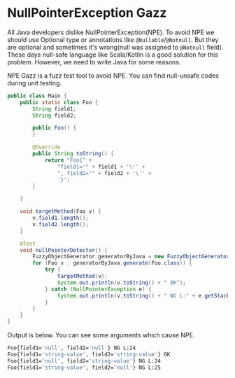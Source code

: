 # NullPointerException Gazz

All Java developers dislike NullPointerException(NPE). To avoid NPE we should use Optional type or annotations
like `@Nullable`/`@Notnull`. But they are optional and sometimes it's wrong(null was assigned to `@Notnull` field).
These days null-safe language like Scala/Kotlin is a good solution for this problem. However, we need to write Java for
some reasons.

NPE Gazz is a fuzz test tool to avoid NPE. You can find null-unsafe codes during unit testing.

```java
public class Main {
    public static class Foo {
        String field1;
        String field2;

        public Foo() {
        }

        @Override
        public String toString() {
            return "Foo{" +
                "field1='" + field1 + '\'' +
                ", field2='" + field2 + '\'' +
                '}';
        }

    }

    void targetMethod(Foo v) {
        v.field1.length();
        v.field2.length();
    }

    @Test
    void nullPointerDetector() {
        FuzzyObjectGenerator generatorByJava = new FuzzyObjectGenerator();
        for (Foo v : generatorByJava.generate(Foo.class)) {
            try {
                targetMethod(v);
                System.out.println(v.toString() + " OK");
            } catch (NullPointerException e) {
                System.out.println(v.toString() + " NG L:" + e.getStackTrace()[0].getLineNumber());
            }
        }
    }
}
```

Output is below. You can see some arguments which cause NPE.

```bash
Foo{field1='null', field2='null'} NG L:24
Foo{field1='string-value', field2='string-value'} OK
Foo{field1='null', field2='string-value'} NG L:24
Foo{field1='string-value', field2='null'} NG L:25
```





